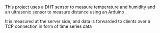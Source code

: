 This project uses a DHT sensor to measure temperature and humidity and an ultrasonic sensor to measure distance using an Arduino

It is measured at the server side, and data is forwarded to clients over a TCP connection in form of time series data
